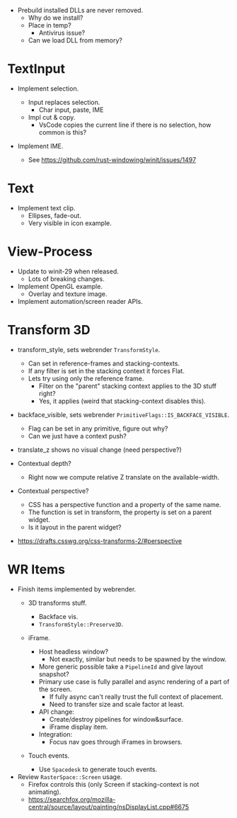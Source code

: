 * Prebuild installed DLLs are never removed.
    - Why do we install?
    - Place in temp?
        - Antivirus issue?
    - Can we load DLL from memory?

# TextInput

* Implement selection.
    - Input replaces selection.
        - Char input, paste, IME
    - Impl cut & copy.
        - VsCode copies the current line if there is no selection, how common is this?

* Implement IME.
    - See https://github.com/rust-windowing/winit/issues/1497

# Text

* Implement text clip.
    - Ellipses, fade-out.
    - Very visible in icon example.

# View-Process

* Update to winit-29 when released.
    - Lots of breaking changes.
* Implement OpenGL example.
    - Overlay and texture image.
* Implement automation/screen reader APIs.

# Transform 3D

* transform_style, sets webrender `TransformStyle`.
    - Can set in reference-frames and stacking-contexts.
    - If any filter is set in the stacking context it forces Flat.
    - Lets try using only the reference frame.
        - Filter on the "parent" stacking context applies to the 3D stuff right?
        - Yes, it applies (weird that stacking-context disables this).
* backface_visible, sets webrender `PrimitiveFlags::IS_BACKFACE_VISIBLE`.
    - Flag can be set in any primitive, figure out why?
    - Can we just have a context push?

* translate_z shows no visual change (need perspective?)

* Contextual depth?
    - Right now we compute relative Z translate on the available-width.
* Contextual perspective?
    - CSS has a perspective function and a property of the same name.
    - The function is set in transform, the property is set on a parent widget.
    - Is it layout in the parent widget?
* https://drafts.csswg.org/css-transforms-2/#perspective


# WR Items

* Finish items implemented by webrender.
    - 3D transforms stuff.
        - Backface vis.
        - `TransformStyle::Preserve3D`.

    - iFrame.
        - Host headless window?
            - Not exactly, similar but needs to be spawned by the window.
        - More generic possible take a `PipelineId` and give layout snapshot?
        - Primary use case is fully parallel and async rendering of a part of the screen.
            - If fully async can't really trust the full context of placement.
            - Need to transfer size and scale factor at least.
        - API change:
            - Create/destroy pipelines for window&surface.
            - iFrame display item.
        - Integration:
            - Focus nav goes through iFrames in browsers.
    - Touch events.
        - Use `Spacedesk` to generate touch events.
* Review `RasterSpace::Screen` usage.
    - Firefox controls this (only Screen if stacking-context is not animating).
    - https://searchfox.org/mozilla-central/source/layout/painting/nsDisplayList.cpp#6675
